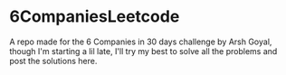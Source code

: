 # 6CompaniesLeetcode
A repo made for the 6 Companies in 30 days challenge by Arsh Goyal, though I'm starting a lil late, I'll try my best to solve all the problems and post the solutions here.
